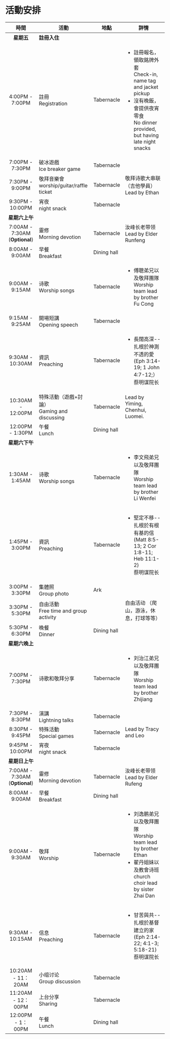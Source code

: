 

# 活動安排


|                  時間                  | 活動                                    | 地點                                                                       | 詳情                                                                                                                                                 |
|:------------------------------------:|---------------------------------------|--------------------------------------------------------------------------|----------------------------------------------------------------------------------------------------------------------------------------------------|
|               **星期五**                | **註冊入住**                              ||
|           4:00PM - 7:00PM            | 註冊 <br> Registration                  | Tabernacle                                                               | <ul><li>註冊報名，領取銘牌外套 <br> Check-in, name tag and jacket pickup</li><li>沒有晚飯，會提供夜宵零食 <br>No dinner provided, but having late night snacks </li></ul> |
|           7:00PM - 7:30PM            | 破冰遊戲 <br> Ice breaker game            | Tabernacle                                                               |                                                                                                                                                    |
|           7:30PM - 9:00PM            | 敬拜音樂會 <br> worship/guitar/raffle ticket | Tabernacle                                                               | 敬拜诗歌大串联（吉他學員）  <br> Lead by Ethan                                                                                                                  |
|           9:30PM - 10:00PM           | 宵夜 <br> night snack                   | Tabernacle                                                               |                                                                                                                                                    |
|              **星期六上午**               |                                       ||
| 7:00AM - 7:30AM  <br> (**Optional**) | 靈修 <br> Morning devotion              | Tabernacle                                                               | 汝峰长老带领 <br> Lead by Elder Runfeng                                                                                                                  |                                                                                    
|           8:00AM - 9:00AM            | 早餐 <br> Breakfast                     | Dining hall                                                              |                                                                                                                                                    |                                                                           
|           9:00AM - 9:15AM            | 诗歌 <br> Worship songs                 | Tabernacle                                                               | <ul><li>傅聰弟兄以及敬拜團隊   <br> Worship team lead by brother Fu Cong </li></ul>                                                                          |                                                                                                                                                                               
|           9:15AM - 9:25AM            | 開場短講 <br> Opening speech              | Tabernacle                                                               |                                                                                                                                                    |    
|           9:30AM - 10:30AM           | 資訊 <br> Preaching                     | Tabernacle                                                               | <ul><li>長闊高深--扎根於神測不透的愛 (Eph 3:14-19; 1 John 4:7-12;）<br>蔡明谋院长</li></ul>                                                                           |                                       
|          10:30AM - 12:00PM           | 特殊活動（遊戲+討論）<br> Gaming and discussing | Tabernacle                                                         | Lead by Yiming, Chenhui, Luomei.                                                                                                                   
|           12:00PM - 1:30PM           | 午餐 <br> Lunch                         | Dining hall                                                              |                                                               
|              **星期六下午**               |                                       ||
|           1:30AM - 1:45AM            | 诗歌 <br> Worship songs                 | Tabernacle                                                               | <ul><li>李文飛弟兄以及敬拜團隊   <br> Worship team lead by brother Li Wenfei </li></ul>                                                                       |                                                                                                                                                                               
|           1:45PM - 3:00PM            | 資訊 <br> Preaching                     | Tabernacle                                                               | <ul><li>堅定不移--扎根於有根有基的信 (Matt 8:5-13; 2 Cor 1:8-11; Heb 11:1-2)<br>蔡明谋院长</li></ul>                                                                                                                            
|           3:00PM - 3:30PM            | 集體照 <br> Group photo                  | Ark                                                                      
|           3:30PM - 5:30PM            | 自由活動 <br> Free time and group activity |                                                                          | 自由活动 （爬山，游泳，休息，打球等等）                                                                                                                               
|           5:30PM - 6:30PM            | 晚餐 <br> Dinner                        | Dining hall                                                              |                                                                
|              **星期六晚上**               |                                       ||
|           7:00PM - 7:30PM            | 诗歌和敬拜分享                               | Tabernacle                                                               | <ul><li>刘治江弟兄以及敬拜團隊   <br> Worship team lead by brother Zhijiang</li></ul>                                                                            
|           7:30PM - 8:30PM            | 演講 <br> Lightning talks               | Tabernacle                                                               |                                              
|           8:30PM - 9:45PM            | 特殊活動 <br> Special games               | Tabernacle                                                               | Lead by Tracy and Leo                                                                                                                              
|           9:45PM - 10:00PM           | 宵夜 <br> night snack                   | Tabernacle                                                               |                                                                                    
|              **星期日上午**               |                             ||
| 7:00AM - 7:30AM <br> (**Optional**)  | 靈修 <br> Morning devotion              | Tabernacle                                                               | 汝峰长老带领 <br> Lead by Elder Rufeng                                                                                                                   
|           8:00AM - 9:00AM            | 早餐 <br> Breakfast                     | Dining hall                                                              |                                                           
|           9:00AM - 9:30AM            | 敬拜 <br> Worship                       | Tabernacle                                                               | <ul><li>刘逸鹏弟兄以及敬拜團隊   <br> Worship team lead by brother Ethan</li><li>翟丹姐妹以及教會诗班 <br> church choir lead by sister Zhai Dan</li></ul>            
|           9:30AM - 10:15AM           | 信息 <br> Preaching                     | Tabernacle                                                               | <ul><li>甘苦與共--扎根於基督建立的家 (Eph 2:14-22; 4:1-3; 5:18-21)<br>蔡明谋院长</li></ul>                                                                                                                            
|          10:20AM - 11：20AM           | 小组讨论 <br> Group discussion            | Tabernacle                                                               |                                                                                                                                                 
|          11:20AM - 12：00PM           | 上台分享 <br> Sharing                     | Tabernacle                                                               |                                                                                                                                                                 
|           12:00PM - 1：00PM           | 午餐 <br> Lunch                         | Dining hall                                                              |                                                                                                                                                                                                               

